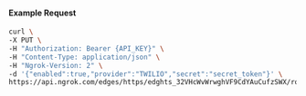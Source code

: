 <!-- Code generated for API Clients. DO NOT EDIT. -->

#### Example Request

```bash
curl \
-X PUT \
-H "Authorization: Bearer {API_KEY}" \
-H "Content-Type: application/json" \
-H "Ngrok-Version: 2" \
-d '{"enabled":true,"provider":"TWILIO","secret":"secret_token"}' \
https://api.ngrok.com/edges/https/edghts_32VHcWvWrwghVF9CdYAuCufzSWX/routes/edghtsrt_32VHcRCQ3CPNAyhf9JBI1kvbx5S/webhook_verification
```
